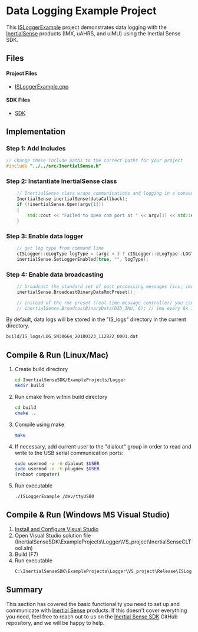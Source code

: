 # Data Logging Example Project

This [ISLoggerExample](https://github.com/inertialsense/InertialSenseSDK/tree/release/ExampleProjects/Logger) project demonstrates data logging with the <a href="https://inertialsense.com">InertialSense</a> products (IMX, uAHRS, and uIMU) using the Inertial Sense SDK.

## Files

#### Project Files

* [ISLoggerExample.cpp](https://github.com/inertialsense/InertialSenseSDK/tree/release/ExampleProjects/Logger/ISLoggerExample.cpp)

#### SDK Files

* [SDK](https://github.com/inertialsense/InertialSenseSDK/tree/master/src)


## Implementation

### Step 1: Add Includes

```C++
// Change these include paths to the correct paths for your project
#include "../../src/InertialSense.h"
```

### Step 2: Instantiate InertialSense class

```C++
	// InertialSense class wraps communications and logging in a convenient, easy to use class
	InertialSense inertialSense(dataCallback);
	if (!inertialSense.Open(argv[1]))
	{
		std::cout << "Failed to open com port at " << argv[1] << std::endl;
	}
```

### Step 3: Enable data logger

```C++
	// get log type from command line
	cISLogger::eLogType logType = (argc < 3 ? cISLogger::eLogType::LOGTYPE_DAT : cISLogger::ParseLogType(argv[2]));
	inertialSense.SetLoggerEnabled(true, "", logType);
```

### Step 4: Enable data broadcasting

```C++
	// broadcast the standard set of post processing messages (ins, imu, etc.)
	inertialSense.BroadcastBinaryDataRmcPreset();

	// instead of the rmc preset (real-time message controller) you can request individual messages...
	// inertialSense.BroadcastBinaryData(DID_IMU, 6); // imu every 6x 16ms (startupNavDtMs default) (96 hz)
```

By default, data logs will be stored in the "IS_logs" directory in the current directory.

``` bash
build/IS_logs/LOG_SN30664_20180323_112822_0001.dat
```

## Compile & Run (Linux/Mac)

1. Create build directory
   ``` bash
   cd InertialSenseSDK/ExampleProjects/Logger
   mkdir build
   ```
2. Run cmake from within build directory
   ``` bash
   cd build
   cmake ..
   ```
3. Compile using make
   ``` bash
   make
   ```
4. If necessary, add current user to the "dialout" group in order to read and write to the USB serial communication ports:
   ```bash
   sudo usermod -a -G dialout $USER
   sudo usermod -a -G plugdev $USER
   (reboot computer)
   ```
5. Run executable
   ``` bash
   ./ISLoggerExample /dev/ttyUSB0
   ```
## Compile & Run (Windows MS Visual Studio)

1. [Install and Configure Visual Studio](../../software/SDK/#installing-and-configuring-visual-studio)
2. Open Visual Studio solution file (InertialSenseSDK\ExampleProjects\Logger\VS_project\InertialSenseCLTool.sln)
3. Build (F7)
4. Run executable
   ``` bash
   C:\InertialSenseSDK\ExampleProjects\Logger\VS_project\Release\ISLoggerExample.exe COM3
   ```

## Summary

This section has covered the basic functionality you need to set up and communicate with <a href="https://inertialsense.com">Inertial Sense</a> products.  If this doesn't cover everything you need, feel free to reach out to us on the <a href="https://github.com/inertialsense/InertialSenseSDK">Inertial Sense SDK</a> GitHub repository, and we will be happy to help.
